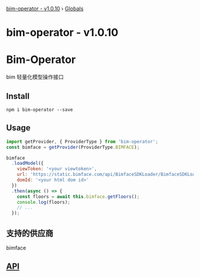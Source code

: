 [bim-operator - v1.0.10](README.md) › [Globals](globals.md)

# bim-operator - v1.0.10

# Bim-Operator

bim 轻量化模型操作接口

## Install

```shell
npm i bim-operator --save
```

## Usage

```js
import getProvider, { ProviderType } from 'bim-operator';
const bimface = getProvider(ProviderType.BIMFACE);

bimface
  .loadModel({
    viewToken: '<your viewtoken>',
    url: 'https://static.bimface.com/api/BimfaceSDKLoader/BimfaceSDKLoader@latest-release.js',
    domId: '<your html dom id>'
  })
  .then(async () => {
    const floors = await this.bimface.getFloors();
    console.log(floors);
    // ...
  });
```

## 支持的供应商

bimface

## [API](./doc/README.md)
